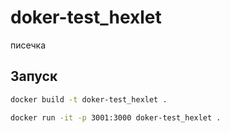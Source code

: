 # doker-test_hexlet

писечка 
## Запуск

```bash
docker build -t doker-test_hexlet .

docker run -it -p 3001:3000 doker-test_hexlet .
```
